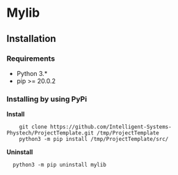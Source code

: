 # Mylib
## Installation

### Requirements

- Python 3.*
- pip >= 20.0.2

### Installing by using PyPi

**Install**
```
	git clone https://github.com/Intelligent-Systems-Phystech/ProjectTemplate.git /tmp/ProjectTemplate
	python3 -m pip install /tmp/ProjectTemplate/src/
```

**Uninstall**
```
  python3 -m pip uninstall mylib
```

